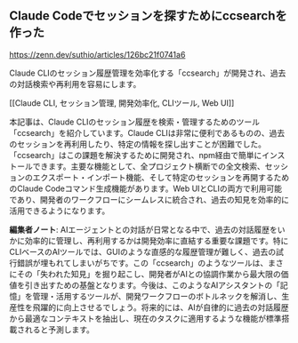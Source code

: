 ## Claude Codeでセッションを探すためにccsearchを作った

https://zenn.dev/suthio/articles/126bc21f0741a6

Claude CLIのセッション履歴管理を効率化する「ccsearch」が開発され、過去の対話検索や再利用を容易にします。

[[Claude CLI, セッション管理, 開発効率化, CLIツール, Web UI]]

本記事は、Claude CLIのセッション履歴を検索・管理するためのツール「ccsearch」を紹介しています。Claude CLIは非常に便利であるものの、過去のセッションを再利用したり、特定の情報を探し出すことが困難でした。「ccsearch」はこの課題を解決するために開発され、npm経由で簡単にインストールできます。主要な機能として、全プロジェクト横断での全文検索、セッションのエクスポート・インポート機能、そして特定のセッションを再開するためのClaude Codeコマンド生成機能があります。Web UIとCLIの両方で利用可能であり、開発者のワークフローにシームレスに統合され、過去の知見を効率的に活用できるようになります。

**編集者ノート**: AIエージェントとの対話が日常となる中で、過去の対話履歴をいかに効率的に管理し、再利用するかは開発効率に直結する重要な課題です。特にCLIベースのAIツールでは、GUIのような直感的な履歴管理が難しく、過去の試行錯誤が埋もれてしまいがちです。この「ccsearch」のようなツールは、まさにその「失われた知見」を掘り起こし、開発者がAIとの協調作業から最大限の価値を引き出すための基盤となります。今後は、このようなAIアシスタントの「記憶」を管理・活用するツールが、開発ワークフローのボトルネックを解消し、生産性を飛躍的に向上させるでしょう。将来的には、AIが自律的に過去の対話履歴から最適なコンテキストを抽出し、現在のタスクに適用するような機能が標準搭載されると予測します。